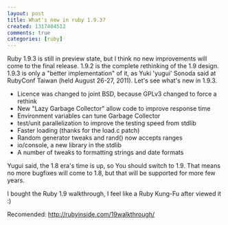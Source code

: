 ```yaml
---
layout: post
title: What's new in ruby 1.9.3?
created: 1317404512
comments: true
categories: [ruby]
---
```

Ruby 1.9.3 is still in preview state, but I think no new improvements will come to the final release. 1.9.2 is the complete rethinking of the 1.9 design. 1.9.3 is only a "better implementation" of it, as Yuki 'yugui' Sonoda said at RubyConf Taiwan (held August 26-27, 2011). Let's see what's new in 1.9.3.
<ul>
<li>Licence was changed to joint BSD, because GPLv3 changed to force a rethink</li>
<li>New "Lazy Garbage Collector" allow code to improve response time</li>
<li>Environment variables can tune Garbage Collector</li>
<li>test/unit parallelization to improve the testing speed from stdlib</li>
<li>Faster loading (thanks for the load.c patch)</li>
<li>Random generator tweaks and rand() now accepts ranges</li>
<li>io/console, a new library in the stdlib</li>
<li>A number of tweaks to formatting strings and date formats</li>
</ul>

Yugui said, the 1.8 era's time is up, so You should switch to 1.9. That means no more bugfixes will come to 1.8, but that will be supported for more few years.

I bought the Ruby 1.9 walkthrough, I feel like a Ruby Kung-Fu after viewed it :)

Recomended: http://rubyinside.com/19walkthrough/
